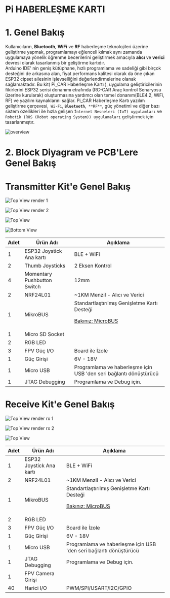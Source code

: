 # Pi HABERLEŞME KARTI

# 1. Genel Bakış
  Kullanıcıların, **Bluetooth**, **WiFi** ve **RF** haberleşme teknolojileri üzerine geliştirme yapmak, programlamayı eğlenceli kılmak aynı zamanda uygulamaya yönelik öğrenme becerilerini geliştirmek amacıyla **alıcı** ve **verici** devresi olarak tasarlanmış bir geliştirme kartıdır.<br>
Arduino IDE' nin geniş kütüphane, hızlı programlama ve sadeliği gibi birçok desteğini de arkasına alan, fiyat performans kalitesi olarak da öne çıkan ESP32 cipset ailesinin işlevselliğini değerlendirmelerine olanak sağlamaktadır. Bu kit( Pi_CAR Haberleşme Kartı ), uygulama geliştiricilerinin fikirlerini ESP32 serisi donanımı etrafında (RC-CAR Araç kontrol Senaryosu üzerine kurularak) oluşturmasına yardımcı olan temel donanım(BLE4.2, WiFi, RF) ve yazılım kaynaklarını sağlar. Pi_CAR Haberleşme Kartı yazılım geliştirme çerçevesi,`` Wi-Fi``, **``Bluetooth``**,`` **RF**``, güç yönetimi ve diğer bazı sistem özellikleri ile hızla gelişen ``İnternet Nesneleri (IoT) uygulamları`` ve ``Robotik (ROS (Robot operating System)) uygulamaları`` geliştirmek için tasarlanmıştır.

![overview](https://github.com/zafersn/pi_communition_board/blob/master/img/Block%20Diagram4.png)

# 2. Block Diyagram ve PCB'Lere Genel Bakış


# Transmitter Kit'e Genel Bakış
![Top View render 1](https://github.com/zafersn/pi_communition_board/blob/master/img/1.PNG)

![Top View render 2](https://github.com/zafersn/pi_communition_board/blob/master/img/2.PNG)

![Top View](https://github.com/zafersn/pi_communition_board/blob/master/img/12.png)

![Bottom View](https://github.com/zafersn/pi_communition_board/blob/master/img/10.png)

Adet | Ürün Adı | Açıklama
------------|---------| -------------
1 | ESP32 Joystick Ana kartı | BLE + WiFi
2 | Thumb Joysticks | 2 Eksen Kontrol
4 | Momentary Pushbutton Switch | 12mm 
2 | NRF24L01 | ~1KM Menzil - Alıcı ve Verici
1 | MikroBUS | Standartlaştırılmış Genişletme Kartı Desteği  <p>[Bakınız: MicroBUS](https://www.mikroe.com/mikrobus)</p>
1 | Micro SD Socket| 
2 | RGB LED 
3 | FPV Güç I/O | Board ile İzole 
1 | Güç Girişi | 6V - 18V
1 | Micro USB | Programlama ve haberleşme için USB 'den seri bağlantı dönüştürücü
1 | JTAG Debugging | Programlama ve Debug için.


# Receive Kit'e Genel Bakış


![Top View render rx 1](https://github.com/zafersn/pi_communition_board/blob/master/img/4.PNG)

![Top View render rx 2](https://github.com/zafersn/pi_communition_board/blob/master/img/5.PNG)

![Top View](https://github.com/zafersn/pi_communition_board/blob/master/img/15.jpg)


Adet | Ürün Adı | Açıklama
------------|---------| -------------
1 | ESP32 Joystick Ana kartı | BLE + WiFi
2 | NRF24L01 | ~1KM Menzil - Alıcı ve Verici
1 | MikroBUS | Standartlaştırılmış Genişletme Kartı Desteği  <p>[Bakınız: MicroBUS](https://www.mikroe.com/mikrobus)</p>
2 | RGB LED 
3 | FPV Güç I/O | Board ile İzole 
1 | Güç Girişi | 6V - 18V
1 | Micro USB | Programlama ve haberleşme için USB 'den seri bağlantı dönüştürücü
1 | JTAG Debugging | Programlama ve Debug için.
1 | FPV Camera Girişi |
40| Harici I/O | PWM/SPI/USART/I2C/GPIO



